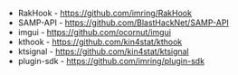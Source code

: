 * RakHook - https://github.com/imring/RakHook
* SAMP-API - https://github.com/BlastHackNet/SAMP-API
* imgui - https://github.com/ocornut/imgui
* kthook - https://github.com/kin4stat/kthook
* ktsignal - https://github.com/kin4stat/ktsignal
* plugin-sdk - https://github.com/imring/plugin-sdk
